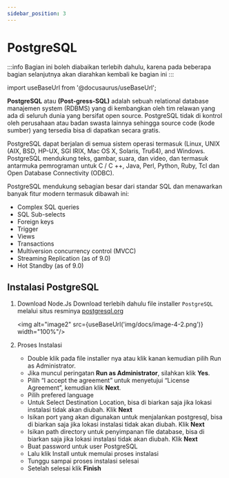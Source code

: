 ```yaml
---
sidebar_position: 3
---
```


# PostgreSQL

:::info
Bagian ini boleh diabaikan terlebih dahulu, karena pada beberapa bagian selanjutnya akan diarahkan kembali ke bagian ini
:::

import useBaseUrl from '@docusaurus/useBaseUrl';

**PostgreSQL** atau **(Post-gress-SQL)** adalah sebuah relational database manajemen system  (RDBMS) yang di kembangkan oleh tim relawan yang ada di seluruh dunia yang bersifat open source. PostgreSQL tidak di kontrol oleh perusahaan atau badan swasta lainnya sehingga source code (kode sumber) yang tersedia bisa di dapatkan secara gratis.

PostgreSQL dapat berjalan di semua sistem operasi termasuk (Linux, UNIX (AIX, BSD, HP-UX, SGI IRIX, Mac OS X, Solaris, Tru64), and Windows. PostgreSQL mendukung teks, gambar, suara, dan video, dan termasuk antarmuka pemrograman untuk C / C ++, Java, Perl, Python, Ruby, Tcl dan Open Database Connectivity (ODBC).

PostgreSQL mendukung sebagian besar dari standar SQL dan menawarkan banyak fitur modern termasuk dibawah ini:

- Complex SQL queries
- SQL Sub-selects
- Foreign keys
- Trigger
- Views
- Transactions
- Multiversion concurrency control (MVCC)
- Streaming Replication (as of 9.0)
- Hot Standby (as of 9.0)

## Instalasi PostgreSQL

1. Download Node.Js
   Download terlebih dahulu file installer `PostgreSQL` melalui situs resminya [postgresql.org](https://www.postgresql.org/download/)

   <img alt="image2" src={useBaseUrl('img/docs/image-4-2.png')} width="100%"/>

2. Proses Instalasi
   - Double klik pada file installer nya atau klik kanan kemudian pilih Run as Administrator.
   - Jika muncul peringatan **Run as Administrator**, silahkan klik **Yes**.
   - Pilih “I accept the agreement” untuk menyetujui “License Agreement”, kemudian klik **Next**.
   - Pilih prefered language
   - Untuk Select Destination Location, bisa di biarkan saja jika lokasi instalasi tidak akan diubah. Klik **Next**
   - Isikan port yang akan digunakan untuk menjalankan postgresql, bisa di biarkan saja jika lokasi instalasi tidak akan diubah. Klik **Next**
   - Isikan path directory untuk penyimpanan file database, bisa di biarkan saja jika lokasi instalasi tidak akan diubah. Klik **Next**
   - Buat password untuk user PostgreSQL
   - Lalu klik Install untuk memulai proses instalasi
   - Tunggu sampai proses instalasi selesai
   - Setelah selesai klik **Finish**